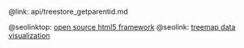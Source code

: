 @link: api/treestore_getparentid.md

@seolinktop: [open source html5 framework](https://webix.com)
@seolink: [treemap data visualization](https://webix.com/widget/treemap/)
